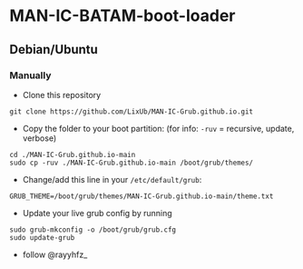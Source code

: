 # MAN-IC-BATAM-boot-loader

## Debian/Ubuntu

### Manually
- Clone this repository
```
git clone https://github.com/LixUb/MAN-IC-Grub.github.io.git
```
- Copy the folder to your boot partition: (for info: `-ruv` = recursive, update, verbose)
```
cd ./MAN-IC-Grub.github.io-main
sudo cp -ruv ./MAN-IC-Grub.github.io-main /boot/grub/themes/
```
- Change/add this line in your `/etc/default/grub`:
```
GRUB_THEME=/boot/grub/themes/MAN-IC-Grub.github.io-main/theme.txt
```
- Update your live grub config by running
```
sudo grub-mkconfig -o /boot/grub/grub.cfg
sudo update-grub
```
- follow @rayyhfz_
